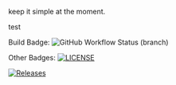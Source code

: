 keep it simple at the moment.

test 

Build Badge:
![GitHub Workflow Status (branch)](https://img.shields.io/github/actions/workflow/status/cooperkeenan/sem/main.yml?branch=<develop>)

Other Badges:
[![LICENSE](https://img.shields.io/github/license/cooperkeenan/sem.svg?style=flat-square)](https://github.com/cooperkeenan/sem/blob/master/LICENSE)

[![Releases](https://img.shields.io/github/release/cooperkeenan/sem/all.svg?style=flat-square)](https://github.com/cooperkeenan/sem/releases)
